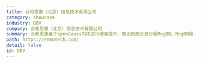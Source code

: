 ```yaml
---
title: 云和恩墨（北京）信息技术有限公司
category: showcase
industry: DBV
company: 云和恩墨（北京）信息技术有限公司
summary: 云和恩墨基于openGauss内核进行增强提升，推出的商业发行版MogDB，MogDB是一款安稳易用的企业级关系型数据库，广泛应用于银行、保险、政府、能源和电信领域生产场景中。部署openGauss服务器节点数为50个以上。
path: https://enmotech.com/
detail: false
id: DBV
---
```

